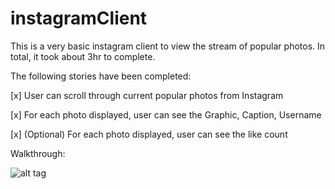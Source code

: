 # instagramClient

This is a very basic instagram client to view the stream of popular photos. In total, it took about 3hr to complete.


The following stories have been completed:

[x] User can scroll through current popular photos from Instagram

[x] For each photo displayed, user can see the Graphic, Caption, Username

[x] (Optional) For each photo displayed, user can see the like count


Walkthrough:

![alt tag](https://github.com/uzair-box/instagramClient/blob/master/InstagramClient.gif)
